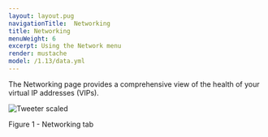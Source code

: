 ```yaml
---
layout: layout.pug
navigationTitle:  Networking
title: Networking
menuWeight: 6
excerpt: Using the Network menu
render: mustache
model: /1.13/data.yml
---
```


The Networking page provides a comprehensive view of the health of your virtual IP addresses (VIPs).

![Tweeter scaled](/1.13/img/GUI-Networking-Networks_View-1_12.png)

Figure 1 - Networking tab
